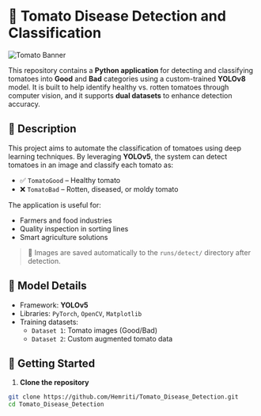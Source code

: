 # 🍅 Tomato Disease Detection and Classification

![Tomato Banner](images/banner.png)

This repository contains a **Python application** for detecting and classifying tomatoes into **Good** and **Bad** categories using a custom-trained **YOLOv8** model. It is built to help identify healthy vs. rotten tomatoes through computer vision, and it supports **dual datasets** to enhance detection accuracy.

## 📌 Description

This project aims to automate the classification of tomatoes using deep learning techniques. By leveraging **YOLOv5**, the system can detect tomatoes in an image and classify each tomato as:

- ✅ `TomatoGood` – Healthy tomato
- ❌ `TomatoBad` – Rotten, diseased, or moldy tomato

The application is useful for:
- Farmers and food industries
- Quality inspection in sorting lines
- Smart agriculture solutions



> 📝 Images are saved automatically to the `runs/detect/` directory after detection.

## 🧠 Model Details

- Framework: **YOLOv5**
- Libraries: `PyTorch`, `OpenCV`, `Matplotlib`
- Training datasets:
  - `Dataset 1`: Tomato images (Good/Bad)
  - `Dataset 2`: Custom augmented tomato data

## 🚀 Getting Started

1. **Clone the repository**

```bash
git clone https://github.com/Hemriti/Tomato_Disease_Detection.git
cd Tomato_Disease_Detection
